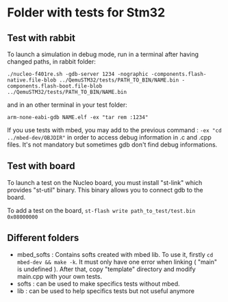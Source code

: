 # Folder with tests for Stm32

## Test with rabbit

To launch a simulation in debug mode, run in a terminal after having changed paths, in rabbit folder:
```
./nucleo-f401re.sh -gdb-server 1234 -nographic -components.flash-native.file-blob ../QemuSTM32/tests/PATH_TO_BIN/NAME.bin -components.flash-boot.file-blob ../QemuSTM32/tests/PATH_TO_BIN/NAME.bin 
```
and in an other terminal in your test folder:
```
arm-none-eabi-gdb NAME.elf -ex "tar rem :1234"
```
If you use tests with mbed, you may add to the previous command : `-ex "cd ../mbed-dev/OBJDIR"` in order to access debug information in .c and .cpp files. It's not mandatory but sometimes gdb don't find debug informations. 

## Test with board

To launch a test on the Nucleo board, you must install "st-link" which provides "st-util" binary. This binary allows you to connect gdb to the board. 

To add a test on the board, `st-flash write path_to_test/test.bin 0x08000000 `


## Different folders 
 - mbed_softs : Contains softs created with mbed lib. To use it, firstly ` cd mbed-dev && make -k `. It must only have one error when linking ( "main" is undefined ). After that, copy "template" directory and modify main.cpp with your own tests. 
 - softs : can be used to make specifics tests without mbed.
 - lib : can be used to help specifics tests but not useful anymore
